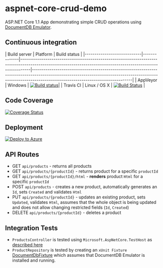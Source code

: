 # aspnet-core-crud-demo

ASP.NET Core 1.1 App demonstrating simple CRUD operations using [DocumentDB Emulator](https://docs.microsoft.com/en-us/azure/documentdb/documentdb-nosql-local-emulator).

## Continuous integration

| Build server                | Platform     | Build status                                                                                                                                                    |
|-----------------------------|--------------|-----------------------------------------------------------------------------------------------------------------------------------------------------------------|---------------------------------------------------------------------------------------------------------------------------------------------------------------------------------------------------------------|
| AppVeyor                    | Windows      | [![Build status](https://ci.appveyor.com/api/projects/status/a6oe47uup57u4x49?svg=true)](https://ci.appveyor.com/project/syedhassaanahmed/aspnet-core-crud-demo)|
| Travis CI                   | Linux / OS X | [![Build Status](https://travis-ci.org/syedhassaanahmed/aspnet-core-crud-demo.svg?branch=master)](https://travis-ci.org/syedhassaanahmed/aspnet-core-crud-demo) |

## Code Coverage

[![Coverage Status](https://coveralls.io/repos/github/syedhassaanahmed/aspnet-core-crud-demo/badge.svg?branch=master)](https://coveralls.io/github/syedhassaanahmed/aspnet-core-crud-demo?branch=master)

## Deployment

[![Deploy to Azure](http://azuredeploy.net/deploybutton.png)](https://azuredeploy.net/)

## API Routes

- GET `api/products` - returns all products
- GET `api/products/{productId}` - returns product for a specific `productId`
- GET `api/products/{productId}/html` - **renders** product `Html` for a specific `productId`
- POST `api/products` - creates a new product, automatically generates an `Id`, sets `Created` and validates `Html`
- PUT `api/products/{productId}` - updates an existing product, sets `Updated`, validates `Html`, assumes that the whole object is being updated and does not allow changing restricted fields (`Id`, `Created`)
- DELETE `api/products/{productId}` - deletes a product

## Integration Tests

- `ProductsController` is tested using `Microsoft.AspNetCore.TestHost` as [described here](https://docs.microsoft.com/en-us/aspnet/core/testing/integration-testing)
- `ProductRepository` is tested by creating an `xUnit Fixture` [DocumentDbFixture](https://github.com/syedhassaanahmed/aspnet-core-crud-demo/blob/master/AspNetCore.CrudDemo.Services.Tests/DocumentDbFixture.cs) which assumes that DocumentDB Emulator is installed and running.  